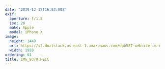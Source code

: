 ```yaml
---
date: "2019-12-12T16:02:00Z"
exif:
  aperture: f/1.8
  iso: 20
  make: Apple
  model: iPhone X
image:
  height: 1440
  url: https://s3.dualstack.us-east-1.amazonaws.com/dpb587-website-us-east-1/asset/gallery/2019-south-america/0ccde2c7-70b2-ece6-e934-01b923812448~1920.jpg
  width: 1920
ordering: 61
title: IMG_9378.HEIC
---
```


